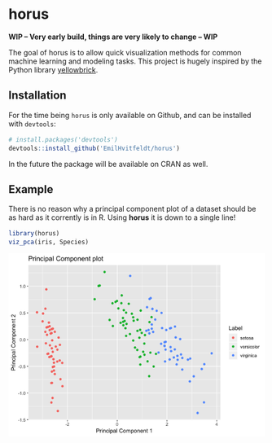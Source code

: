
<!-- README.md is generated from README.Rmd. Please edit that file -->

# horus

**WIP – Very early build, things are very likely to change – WIP**

The goal of horus is to allow quick visualization methods for common
machine learning and modeling tasks. This project is hugely inspired by
the Python library
[yellowbrick](https://github.com/DistrictDataLabs/yellowbrick).

## Installation

For the time being `horus` is only available on Github, and can be
installed with `devtools`:

``` r
# install.packages('devtools')
devtools::install_github('EmilHvitfeldt/horus')
```

In the future the package will be available on CRAN as well.

## Example

There is no reason why a principal component plot of a dataset should be
as hard as it corrently is in R. Using **horus** it is down to a single
line\!

``` r
library(horus)
viz_pca(iris, Species)
```

![](man/figures/README-unnamed-chunk-2-1.png)<!-- -->
